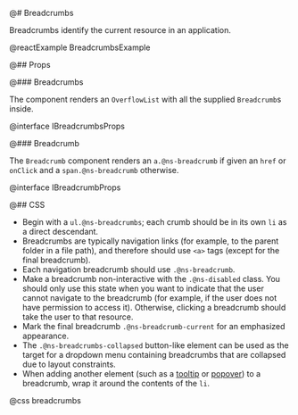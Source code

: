 @# Breadcrumbs

Breadcrumbs identify the current resource in an application.

@reactExample BreadcrumbsExample

@## Props

@### Breadcrumbs

The component renders an `OverflowList` with all the supplied `Breadcrumb`s inside.

@interface IBreadcrumbsProps

@### Breadcrumb

The `Breadcrumb` component renders an `a.@ns-breadcrumb` if given an `href` or `onClick` and a
`span.@ns-breadcrumb` otherwise.

@interface IBreadcrumbProps

@## CSS

* Begin with a `ul.@ns-breadcrumbs`; each crumb should be in its own `li` as a direct descendant.
* Breadcrumbs are typically navigation links (for example, to the parent folder in a file path), and
therefore should use `<a>` tags (except for the final breadcrumb).
* Each navigation breadcrumb should use `.@ns-breadcrumb`.
* Make a breadcrumb non-interactive with the `.@ns-disabled` class. You should only use this
state when you want to indicate that the user cannot navigate to the breadcrumb (for example, if
the user does not have permission to access it). Otherwise, clicking a breadcrumb should take the
user to that resource.
* Mark the final breadcrumb `.@ns-breadcrumb-current` for an emphasized appearance.
* The `.@ns-breadcrumbs-collapsed` button-like element can be used as the target for a dropdown menu
containing breadcrumbs that are collapsed due to layout constraints.
* When adding another element (such as a [tooltip](#core/components/tooltip) or
[popover](#core/components/popover)) to a breadcrumb, wrap it around the contents of the `li`.

@css breadcrumbs
